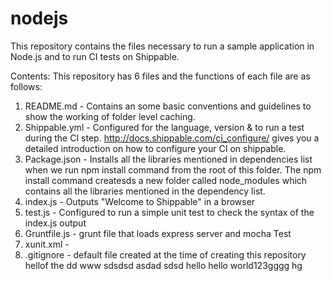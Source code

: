 # nodejs
This repository contains the files necessary to run a sample application in Node.js and to run CI tests on Shippable.


Contents:
This repository has 6 files and the functions of each file are as follows:

1. README.md - Contains an some basic conventions and guidelines to show the working of folder level caching.
2. Shippable.yml - Configured for the language, version & to run a test during the CI step. http://docs.shippable.com/ci_configure/ gives you a detailed introduction on how to configure your CI on shippable.
3. Package.json - Installs all the libraries mentioned in dependencies list when we run npm install command from the root of this folder. The npm install command createsds a new folder called node_modules which contains all the libraries mentioned in the dependency list.
4. index.js - Outputs "Welcome to Shippable" in a browser
5. test.js - Configured to run a simple unit test to check the syntax of the index.js output
6. Gruntfile.js - grunt file that loads express server and mocha Test
7. xunit.xml - 
8. .gitignore - default file created at the time of creating this repository
hellof the
dd
www
sdsdsd
asdad
sdsd
hello
hello world123gggg
hg
